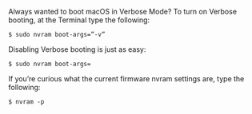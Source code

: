 Always wanted to boot macOS in Verbose Mode? To turn on Verbose booting, at the Terminal type the following:
```
$ sudo nvram boot-args=”-v”
```
Disabling Verbose booting is just as easy:
```
$ sudo nvram boot-args=
```
If you’re curious what the current firmware nvram settings are, type the following:
```
$ nvram -p
```



